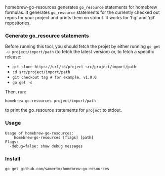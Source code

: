homebrew-go-resources generates `go_resource` statements for homebrew
formulas. It generates `go_resource` statements for the currently
checked out repos for your project and prints them on stdout.
It works for 'hg' and 'git' repositories.

### Generate go_resource statements

Before running this tool, you should fetch the projet by either
running `go get -u project/import/path` (to fetch the latest version)
or, to fetch a specific release:

* `git clone https://url/to/project src/project/import/path`
* `cd src/project/import/path`
* `git checkout tag # for example, v1.0.0`
* `go get -d`

Then, run:

```
homebrew-go-resources project/import/path
```

to print the go_resource statements for `project` to stdout.

### Usage

```
Usage of homebrew-go-resources:
	homebrew-go-resources [flags] [path]
Flags:
  -debug=false: show debug messages
```


### Install

```
go get github.com/samertm/homebrew-go-resources
```
